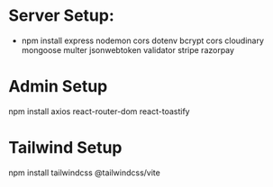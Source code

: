 # Server Setup:
- npm install express nodemon cors dotenv bcrypt cors cloudinary mongoose multer jsonwebtoken validator stripe razorpay


# Admin Setup 
npm install axios react-router-dom react-toastify

# Tailwind Setup
npm install tailwindcss @tailwindcss/vite

